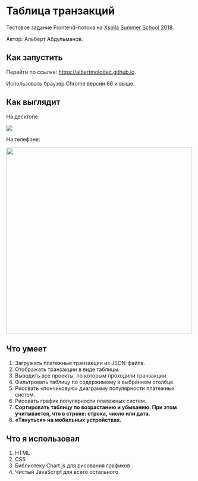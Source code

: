 # Таблица транзакций
Тестовое задание Frontend-потока на [Xsolla Summer School 2018](http://school.xsolla.com).

Автор: Альберт Абдульманов.

## Как запустить

Перейти по ссылке: https://albertmolodec.github.io.

Использовать браузер Chrome версии 66 и выше.

## Как выглядит

На десктопе:

<img src="https://ib.bizmrg.com/amicebox/Xsolla%20Transactions/Xsolla%20Transactions%20Desktop.png">

На телефоне:

<img src="https://ib.bizmrg.com/amicebox/Xsolla%20Transactions/Xsolla%20Transactions%20Mobile.png" height="500">

## Что умеет

1. Загружать платежные транзакции из JSON-файла.
2. Отображать транзакции в виде таблицы.
3. Выводить все проекты, по которым проходили транзакции.
4. Фильтровать таблицу по содержимому в выбранном столбце.
5. Рисовать «пончиковую» диаграмму популярности платежных систем.
6. Рисовать график популярности платежных систем.
7. **Сортировать таблицу по возрастанию и убыванию. При этом учитывается, что в строке: строка, число или дата.**
8. **«Тянуться» на мобильных устройствах.**

## Что я использовал

1. HTML
2. CSS
3. Библиотеку Chart.js для рисования графиков
4. Чистый JavaScript для всего остального
